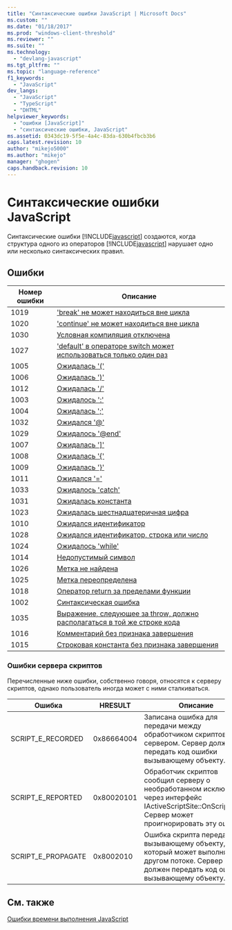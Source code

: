 ```yaml
---
title: "Синтаксические ошибки JavaScript | Microsoft Docs"
ms.custom: ""
ms.date: "01/18/2017"
ms.prod: "windows-client-threshold"
ms.reviewer: ""
ms.suite: ""
ms.technology: 
  - "devlang-javascript"
ms.tgt_pltfrm: ""
ms.topic: "language-reference"
f1_keywords: 
  - "JavaScript"
dev_langs: 
  - "JavaScript"
  - "TypeScript"
  - "DHTML"
helpviewer_keywords: 
  - "ошибки [JavaScript]"
  - "синтаксические ошибки, JavaScript"
ms.assetid: 0343dc19-5f5e-4a4c-83da-630b4fbcb3b6
caps.latest.revision: 10
author: "mikejo5000"
ms.author: "mikejo"
manager: "ghogen"
caps.handback.revision: 10
---
```

# Синтаксические ошибки JavaScript
Синтаксические ошибки [!INCLUDE[javascript](../../javascript/includes/javascript-md.md)] создаются, когда структура одного из операторов [!INCLUDE[javascript](../../javascript/includes/javascript-md.md)] нарушает одно или несколько синтаксических правил.  
  
## Ошибки  
  
|Номер ошибки|Описание|  
|------------------|--------------|  
|1019|['break' не может находиться вне цикла](../../javascript/misc/can-t-have-break-outside-of-loop.md)|  
|1020|['continue' не может находиться вне цикла](../../javascript/misc/can-t-have-continue-outside-of-loop.md)|  
|1030|[Условная компиляция отключена](../../javascript/misc/conditional-compilation-is-turned-off.md)|  
|1027|['default' в операторе switch может использоваться только один раз](../../javascript/misc/default-can-only-appear-once-in-a-switch-statement.md)|  
|1005|[Ожидалась '\('](../../javascript/misc/expected-left-parenthesis-javascript.md)|  
|1006|[Ожидалась '\)'](../../javascript/misc/expected-right-parenthesis-javascript.md)|  
|1012|[Ожидалась '\/'](../../javascript/misc/expected-minus.md)|  
|1003|[Ожидалось ':'](../../javascript/misc/expected-colon.md)|  
|1004|[Ожидалась ';'](../../javascript/misc/expected-semicolon.md)|  
|1032|[Ожидался '@'](../../javascript/misc/expected-at.md)|  
|1029|[Ожидалось '@end'](../../javascript/misc/expected-at-end.md)|  
|1007|[Ожидалась '&#93;'](../../javascript/misc/expected-right-square-bracket.md)|  
|1008|[Ожидалась '{'](../../javascript/misc/expected-left-curly-brace.md)|  
|1009|[Ожидалась '}'](../../javascript/misc/expected-right-curly-brace.md)|  
|1011|[Ожидался '\='](../../javascript/misc/expected-equal-javascript.md)|  
|1033|[Ожидалось 'catch'](../../javascript/misc/expected-catch.md)|  
|1031|[Ожидалась константа](../../javascript/misc/expected-constant.md)|  
|1023|[Ожидалась шестнадцатеричная цифра](../../javascript/misc/expected-hexadecimal-digit.md)|  
|1010|[Ожидался идентификатор](../../javascript/misc/expected-identifier-javascript.md)|  
|1028|[Ожидался идентификатор, строка или число](../../javascript/misc/expected-identifier-string-or-number.md)|  
|1024|[Ожидалось 'while'](../../javascript/misc/expected-while.md)|  
|1014|[Недопустимый символ](../../javascript/misc/invalid-character-javascript.md)|  
|1026|[Метка не найдена](../../javascript/misc/label-not-found.md)|  
|1025|[Метка переопределена](../../javascript/misc/label-redefined.md)|  
|1018|[Оператор return за пределами функции](../../javascript/misc/return-statement-outside-of-function.md)|  
|1002|[Синтаксическая ошибка](../../javascript/misc/syntax-error-javascript.md)|  
|1035|[Выражение, следующее за throw, должно располагаться в той же строке кода](../../javascript/misc/throw-must-be-followed-by-an-expression-on-the-same-source-line.md)|  
|1016|[Комментарий без признака завершения](../../javascript/misc/unterminated-comment.md)|  
|1015|[Строковая константа без признака завершения](../../javascript/misc/unterminated-string-constant-javascript.md)|  
  
### Ошибки сервера скриптов  
 Перечисленные ниже ошибки, собственно говоря, относятся к серверу скриптов, однако пользователь иногда может с ними сталкиваться.  
  
|Ошибка|HRESULT|Описание|  
|------------|-------------|--------------|  
|SCRIPT\_E\_RECORDED|0x86664004|Записана ошибка для передачи между обработчиком скриптов и сервером.  Сервер должен передать код ошибки вызывающему объекту.|  
|SCRIPT\_E\_REPORTED|0x80020101|Обработчик скриптов сообщил серверу о необработанном исключении через интерфейс IActiveScriptSite::OnScriptError.  Сервер может проигнорировать эту ошибку.|  
|SCRIPT\_E\_PROPAGATE|0x8002010|Ошибка скрипта передается вызывающему объекту, который может выполняться в другом потоке.  Сервер должен передать код ошибки вызывающему объекту.|  
  
## См. также  
 [Ошибки времени выполнения JavaScript](../../javascript/reference/javascript-run-time-errors.md)